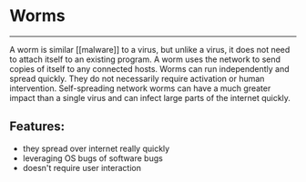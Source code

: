 # Worms
---
A worm is similar [[malware]] to a virus, but unlike a virus, it does not need to attach itself to an existing program. A worm uses the network to send copies of itself to any connected hosts. Worms can run independently and spread quickly. They do not necessarily require activation or human intervention. Self-spreading network worms can have a much greater impact than a single virus and can infect large parts of the internet quickly.

## Features:
- they spread over internet really quickly
- leveraging OS bugs of software bugs
- doesn't require user interaction